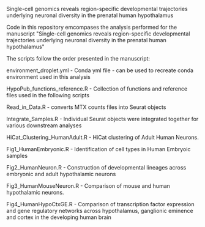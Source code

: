 Single-cell genomics reveals region-specific developmental trajectories underlying neuronal diversity in the prenatal human hypothalamus

Code in this repository emcompases the analysis performed for the manuscript "Single-cell genomics reveals region-specific developmental trajectories underlying neuronal diversity in the prenatal human hypothalamus"

The scripts follow the order presented in the manuscript:

environment_droplet.yml - Conda yml file - can be used to recreate conda environment used in this analysis

HypoPub_functions_reference.R - Collection of functions and reference files used in the following scripts

Read_in_Data.R - converts MTX counts files into Seurat objects

Integrate_Samples.R - Individual Seurat objects were integrated together for various downstream analyses

HiCat_Clustering_HumanAdult.R - HiCat clustering of Adult Human Neurons. 

Fig1_HumanEmbryonic.R - Identification of cell types in Human Embryoic samples 

Fig2_HumanNeuron.R - Construction of developmental lineages across embryonic and adult hypothalamic neurons 

Fig3_HumanMouseNeuron.R - Comparison of mouse and human hypothalamic neurons. 

Fig4_HumanHypoCtxGE.R - Comparison of transcription factor expression and gene regulatory networks across hypothalamus, ganglionic eminence and cortex in the developing human brain
